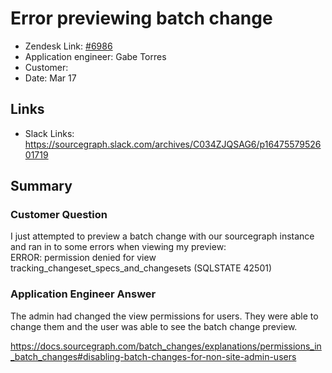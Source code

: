
# Error previewing batch change <!-- Ticket Title  Hint: include keywords to make it searchable -->

- Zendesk Link: [#6986](https://sourcegraph.zendesk.com/agent/tickets/6986)
- Application engineer: Gabe Torres
- Customer: <!-- Redact if this contains personally identifying information -->
- Date: Mar 17

<!-- Data populated from integration, speak to Ben Gordon or Michael Bali if not working -->
<!-- During Internal team trial, fill missing data manually (we are waiting for all data to sync) -->


## Links
<!-- Data for application engineer manual entry -->
- Slack Links: https://sourcegraph.slack.com/archives/C034ZJQSAG6/p1647557952601719

## Summary
### Customer Question
I just attempted to preview a batch change with our sourcegraph instance and ran in to some errors when viewing my preview:  
ERROR: permission denied for view tracking_changeset_specs_and_changesets (SQLSTATE 42501)

### Application Engineer Answer
The admin had changed the view permissions for users. They were able to change them and the user was able to see the batch change preview.

https://docs.sourcegraph.com/batch_changes/explanations/permissions_in_batch_changes#disabling-batch-changes-for-non-site-admin-users 


<!-- Once complete, upload a copy to https://github.com/sourcegraph/support-tools-internal/tree/main/resolved-tickets as a .md file -->
<!-- Name the file 6986.md -->

